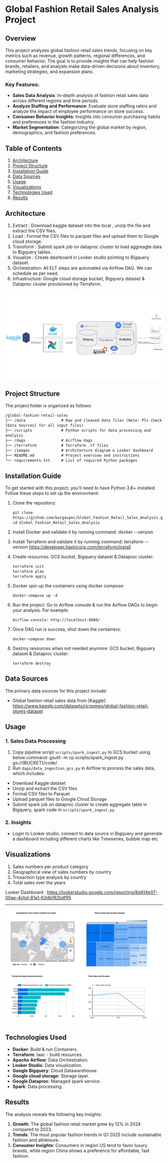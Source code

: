
# Global Fashion Retail Sales Analysis Project

## Overview

This project analyzes global fashion retail sales trends, focusing on key metrics such as revenue, growth patterns, regional differences, and consumer behavior. The goal is to provide insights that can help fashion brands, retailers, and analysts make data-driven decisions about inventory, marketing strategies, and expansion plans.

### Key Features:
- **Sales Data Analysis**: In-depth analysis of fashion retail sales data across different regions and time periods.
- **Analyze Staffing and Performance**: Evaluate store staffing ratios and analyze the impact of employee performance on store success.
- **Consumer Behavior Insights**: Insights into consumer purchasing habits and preferences in the fashion industry.
- **Market Segmentation**: Categorizing the global market by region, demographics, and fashion preferences.
  
## Table of Contents
1. [Architecture](#Architecture)
2. [Project Structure](#project-structure)
3. [Installation Guide](#installation-guide)
4. [Data Sources](#data-sources)
5. [Usage](#usage)
6. [Visualizations](#Visualizations)
7. [Technologies Used](#technologies-used)
8. [Results](#results)

## Architecture

1. Extract : Download kaggle dataset into the local , unzip the file and extract the CSV files.
2. Load : Format the CSV files to parquet files and upload them to Google cloud storage.
3. Transform : Submit spark job on dataproc cluster to load aggreagte data to Bigquery tables.
4. Visualize : Create dashboard in Looker studio pointing to Bigquery dataset.
5. Orchestration: All ELT steps are automated via Airflow DAG. We can schedule as per need.
6. Infrastructure: Google cloud storage bucket, Bigquery dataset & Dataproc cluster provisioned by Terraform.

![Architecture Diagram](https://github.com/bargavpec/Global_Fashion_Retail_Sales_Analysis/blob/main/images/Architecture%20Diagram.jpg)

## Project Structure

The project folder is organized as follows:

```
/global-fashion-retail-sales
├── /data                # Raw and cleaned data files (Note: Pls check [Data Sources] for all input files)
├── /scripts             # Python scripts for data processing and analysis
├── /dags                # Airflow dags
├── /terraform           # Terraform .tf files
├── /images              # Architecture diagram & Looker dashboard
├── README.md            # Project overview and instructions
└── requirements.txt     # List of required Python packages
```

## Installation Guide

To get started with this project, you'll need to have Python 3.8+ installed. Follow these steps to set up the environment:

1. Clone the repository:
   ```
   git clone https://github.com/bargavpec/Global_Fashion_Retail_Sales_Analysis.git
   cd Global_Fashion_Retail_Sales_Analysis
   ```

2. Install Docker and validate it by running command: docker --version
3. Install Terraform and validate it by running command: terraform --version
   https://developer.hashicorp.com/terraform/install
5. Create resources: GCS bucket, Bigquery dataset & Dataproc cluster:   
   ```
   terraform init
   terraform plan
   terraform apply
   ```
6. Docker spin up the containers using docker compose:
   ```
   docker-compose up -d
   ```
7. Run the project:
   Go to Airflow console & run the Airflow DAGs to begin your analysis. For example:
   ```
   Airflow console: http://localhost:8080/
   ```
8. Once DAG run is success, shut down the containers:
   ```
   docker-compose down
   ```
9. Destroy resources when not needed anymore: GCS bucket, Bigquery dataset & Dataproc cluster:   
   ```
   terraform destroy
   ```

## Data Sources

The primary data sources for this project include:
- Global fashion retail sales data from [Kaggle] https://www.kaggle.com/datasets/ricgomes/global-fashion-retail-stores-dataset

## Usage

### 1. Sales Data Processing
1. Copy pipeline script `scripts/spark_ingest.py` to GCS bucket using below command:
   gsutil -m cp scripts/spark_ingest.py gs://{BUCKET}/code/
2. Run `dags/data_ingestion_gcs.py` in Airflow to process the sales data, which includes:
  - Download Kaggle dataset
  - Unzip and extract the CSV files
  - Format CSV files to Parquet
  - Upload parquet files to Google Cloud Storage
  - Submit spark job on dataproc cluster to create aggregate table in Bigquery, spark code in `scripts/spark_ingest.py` 

### 2. Insights
- Login to Looker studio, connect to data source in Bigquery and generate a dashboard including different charts like Timeseries, bubble map etc

## Visualizations

1. Sales numbers per product category
2. Geographical view of sales numbers by country
3. Trnsaction type analysis by country
4. Total sales over the years

Looker Dashboard : https://lookerstudio.google.com/reporting/8d414e07-00ae-4cbd-81a1-63db192bdf95

![Global Fashion Retail Sales Analysis Dashboard](https://github.com/bargavpec/Global_Fashion_Retail_Sales_Analysis/blob/main/images/Global%20Retail%20Sales%20Analysis.jpg)


## Technologies Used

- **Docker**: Build & run Containers.
- **Terraform**: Iaac - build resources.
- **Apache Airflow**: Data Orchestration.
- **Looker Studio**: Data visualization.
- **Google Bigquery**: Cloud Datawarehouse.
- **Google cloud storage**: Storage layer.
- **Google Dataproc**: Managed spark service.
- **Spark**: Data processing.

## Results

The analysis reveals the following key insights:
1. **Growth**: The global fashion retail market grew by 12% in 2024 compared to 2023.
2. **Trends**: The most popular fashion trends in Q1 2025 include sustainable fashion and athleisure.
3. **Consumer Insights**: Consumers in region US tend to favor luxury brands, while region China shows a preference for affordable, fast fashion.






